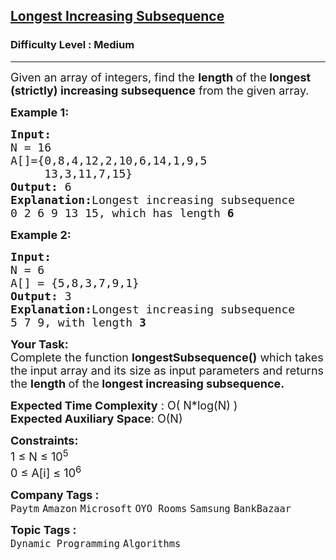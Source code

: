 <h2><a href="https://practice.geeksforgeeks.org/problems/longest-increasing-subsequence-1587115620/1?utm_source=youtube&utm_medium=collab_striver_ytdescription&utm_campaign=longest-increasing-subsequence-1587115620">Longest Increasing Subsequence</a></h2><h3>Difficulty Level : Medium</h3><hr><div class="problems_problem_content__Xm_eO"><p><span style="font-size:18px">Given an array of integers, find the <strong>length </strong>of the<strong> longest (strictly) increasing subsequence</strong> from the&nbsp;given array.</span></p>

<p><strong><span style="font-size:18px">Example 1:</span></strong></p>

<pre><strong><span style="font-size:18px">Input:
</span></strong><span style="font-size:18px">N = 16
A[]={0,8,4,12,2,10,6,14,1,9,5
&nbsp;    13,3,11,7,15}
<strong>Output: </strong>6<strong>
Explanation:</strong>Longest&nbsp;increasing subsequence
0 2 6 9 13 15, which has length&nbsp;<strong>6</strong></span>
</pre>

<p><strong><span style="font-size:18px">Example 2:</span></strong></p>

<pre><strong><span style="font-size:18px">Input:
</span></strong><span style="font-size:18px">N = 6
A[] = {5,8,3,7,9,1}
<strong>Output: </strong>3<strong>
Explanation:</strong>Longest increasing subsequence
5 7 9, with length&nbsp;<strong>3</strong></span></pre>

<p><span style="font-size:18px"><strong>Your Task:</strong><br>
Complete the function&nbsp;<strong>longestSubsequence()</strong>&nbsp;which takes the input array and its size as input parameters&nbsp;and returns the&nbsp;<strong>length </strong>of the<strong> longest increasing subsequence.</strong></span></p>

<p><span style="font-size:18px"><strong>Expected Time Complexity</strong> : O( N*log(N) )<br>
<strong>Expected Auxiliary Space</strong>: O(N)</span></p>

<p><span style="font-size:18px"><strong>Constraints:</strong></span><br>
<span style="font-size:18px">1 ≤ N ≤ 10<sup>5</sup><br>
0 ≤ A[i] ≤ 10<sup>6</sup></span></p>
</div><p><span style=font-size:18px><strong>Company Tags : </strong><br><code>Paytm</code>&nbsp;<code>Amazon</code>&nbsp;<code>Microsoft</code>&nbsp;<code>OYO Rooms</code>&nbsp;<code>Samsung</code>&nbsp;<code>BankBazaar</code>&nbsp;<br><p><span style=font-size:18px><strong>Topic Tags : </strong><br><code>Dynamic Programming</code>&nbsp;<code>Algorithms</code>&nbsp;